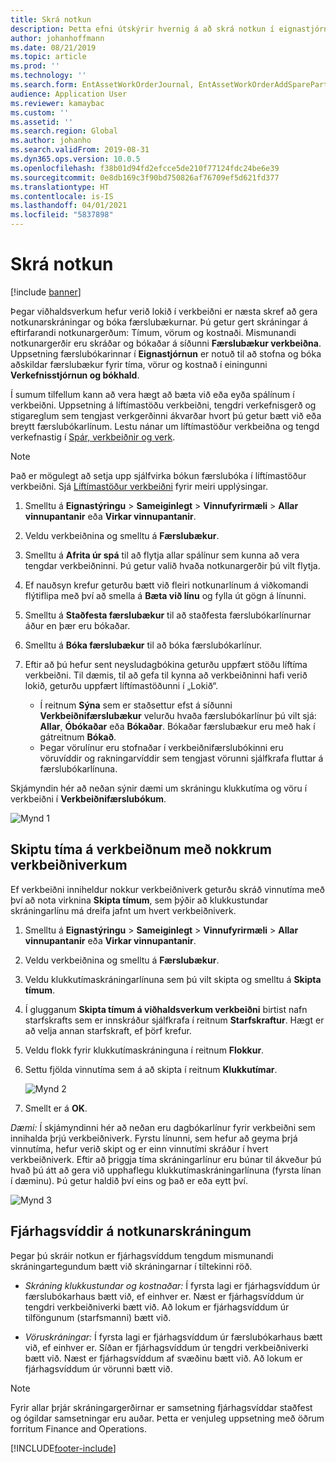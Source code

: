 ```yaml
---
title: Skrá notkun
description: Þetta efni útskýrir hvernig á að skrá notkun í eignastjórnun.
author: johanhoffmann
ms.date: 08/21/2019
ms.topic: article
ms.prod: ''
ms.technology: ''
ms.search.form: EntAssetWorkOrderJournal, EntAssetWorkOrderAddSparePart
audience: Application User
ms.reviewer: kamaybac
ms.custom: ''
ms.assetid: ''
ms.search.region: Global
ms.author: johanho
ms.search.validFrom: 2019-08-31
ms.dyn365.ops.version: 10.0.5
ms.openlocfilehash: f38b01d94fd2efcce5de210f77124fdc24be6e39
ms.sourcegitcommit: 0e8db169c3f90bd750826af76709ef5d621fd377
ms.translationtype: HT
ms.contentlocale: is-IS
ms.lasthandoff: 04/01/2021
ms.locfileid: "5837898"
---
```

# <a name="register-consumption"></a>Skrá notkun

[!include [banner](../../includes/banner.md)]

 

Þegar viðhaldsverkum hefur verið lokið í verkbeiðni er næsta skref að gera notkunarskráningar og bóka færslubækurnar. Þú getur gert skráningar á eftirfarandi notkunargerðum: Tímum, vörum og kostnaði. Mismunandi notkunargerðir eru skráðar og bókaðar á síðunni **Færslubækur verkbeiðna**. Uppsetning færslubókarinnar í **Eignastjórnun** er notuð til að stofna og bóka aðskildar færslubækur fyrir tíma, vörur og kostnað í einingunni **Verkefnisstjórnun og bókhald**.

Í sumum tilfellum kann að vera hægt að bæta við eða eyða spálínum í verkbeiðni. Uppsetning á líftímastöðu verkbeiðni, tengdri verkefnisgerð og stigareglum sem tengjast verkgerðinni ákvarðar hvort þú getur bætt við eða breytt færslubókarlínum. Lestu nánar um líftímastöður verkbeiðna og tengd verkefnastig í [Spár, verkbeiðnir og verk](../integration-to-project-management-and-accounting/forecasts-work-orders-and-projects.md).

>[!NOTE]
>Það er mögulegt að setja upp sjálfvirka bókun færslubóka í líftímastöður verkbeiðni. Sjá [Líftímastöður verkbeiðni](../setup-for-work-orders/work-order-lifecycle-states.md) fyrir meiri upplýsingar.

1. Smelltu á **Eignastýringu** > **Sameiginlegt** > **Vinnufyrirmæli** > **Allar vinnupantanir** eða **Virkar vinnupantanir**.

2. Veldu verkbeiðnina og smelltu á **Færslubækur**.

3. Smelltu á **Afrita úr spá** til að flytja allar spálínur sem kunna að vera tengdar verkbeiðninni. Þú getur valið hvaða notkunargerðir þú vilt flytja.

4. Ef nauðsyn krefur geturðu bætt við fleiri notkunarlínum á viðkomandi flýtiflipa með því að smella á **Bæta við línu** og fylla út gögn á línunni.

5. Smelltu á **Staðfesta færslubækur** til að staðfesta færslubókarlínurnar áður en þær eru bókaðar.

6. Smelltu á **Bóka færslubækur** til að bóka færslubókarlínur.

7. Eftir að þú hefur sent neysludagbókina geturðu uppfært stöðu líftíma verkbeiðni. Til dæmis, til að gefa til kynna að verkbeiðninni hafi verið lokið, geturðu uppfært líftímastöðunni í „Lokið“.

    - Í reitnum **Sýna** sem er staðsettur efst á síðunni **Verkbeiðnifærslubækur** velurðu hvaða færslubókarlínur þú vilt sjá: **Allar**, **Óbókaðar** eða **Bókaðar**. Bókaðar færslubækur eru með hak í gátreitnum **Bókað**.  
    - Þegar vörulínur eru stofnaðar í verkbeiðnifærslubókinni eru vöruvíddir og rakningarvíddir sem tengjast vörunni sjálfkrafa fluttar á færslubókarlínuna.  

Skjámyndin hér að neðan sýnir dæmi um skráningu klukkutíma og vöru í verkbeiðni í **Verkbeiðnifærslubókum**.

![Mynd 1](media/01-consumption.png)


## <a name="split-hours-on-work-orders-with-several-work-order-jobs"></a>Skiptu tíma á verkbeiðnum með nokkrum verkbeiðniverkum

Ef verkbeiðni inniheldur nokkur verkbeiðniverk geturðu skráð vinnutíma með því að nota virknina **Skipta tímum**, sem þýðir að klukkustundar skráningarlínu má dreifa jafnt um hvert verkbeiðniverk.

1. Smelltu á **Eignastýringu** > **Sameiginlegt** > **Vinnufyrirmæli** > **Allar vinnupantanir** eða **Virkar vinnupantanir**.

2. Veldu verkbeiðnina og smelltu á **Færslubækur**.

3. Veldu klukkutímaskráningarlínuna sem þú vilt skipta og smelltu á **Skipta tímum**.

4. Í glugganum **Skipta tímum á viðhaldsverkum verkbeiðni** birtist nafn starfskrafts sem er innskráður sjálfkrafa í reitnum **Starfskraftur**. Hægt er að velja annan starfskraft, ef þörf krefur.

5. Veldu flokk fyrir klukkutímaskráninguna í reitnum **Flokkur**.

6. Settu fjölda vinnutíma sem á að skipta í reitnum **Klukkutímar**.

    ![Mynd 2](media/02-consumption.png)

7. Smellt er á **OK**.

*Dæmi:* Í skjámyndinni hér að neðan eru dagbókarlínur fyrir verkbeiðni sem innihalda þrjú verkbeiðniverk. Fyrstu línunni, sem hefur að geyma þrjá vinnutíma, hefur verið skipt og er einn vinnutími skráður í hvert verkbeiðniverk. Eftir að þriggja tíma skráningarlínur eru búnar til ákveður þú hvað þú átt að gera við upphaflegu klukkutímaskráningarlínuna (fyrsta línan í dæminu). Þú getur haldið því eins og það er eða eytt því. 

![Mynd 3](media/03-consumption.png)

## <a name="financial-dimensions-on-consumption-registrations"></a>Fjárhagsvíddir á notkunarskráningum

Þegar þú skráir notkun er fjárhagsvíddum tengdum mismunandi skráningartegundum bætt við skráningarnar í tiltekinni röð. 

- *Skráning klukkustundar og kostnaðar:* Í fyrsta lagi er fjárhagsvíddum úr færslubókarhaus bætt við, ef einhver er. Næst er fjárhagsvíddum úr tengdri verkbeiðniverki bætt við. Að lokum er fjárhagsvíddum úr tilföngunum (starfsmanni) bætt við.

- *Vöruskráningar:* Í fyrsta lagi er fjárhagsvíddum úr færslubókarhaus bætt við, ef einhver er. Síðan er fjárhagsvíddum úr tengdri verkbeiðniverki bætt við. Næst er fjárhagsvíddum af svæðinu bætt við. Að lokum er fjárhagsvíddum úr vörunni bætt við.

>[!NOTE]
>Fyrir allar þrjár skráningargerðirnar er samsetning fjárhagsvíddar staðfest og ógildar samsetningar eru auðar. Þetta er venjuleg uppsetning með öðrum forritum Finance and Operations.



[!INCLUDE[footer-include](../../../includes/footer-banner.md)]